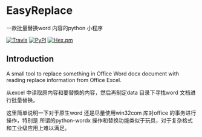 # EasyReplace
一款批量替换word 内容的python 小程序

[![Travis](https://img.shields.io/travis/rust-lang/rust.svg)](https://github.com/songluyi/EasyReplace)
[![PyPI](https://img.shields.io/pypi/wheel/Django.svg)](https://github.com/songluyi/EasyReplace)
[![Hex.pm](https://img.shields.io/hexpm/l/plug.svg)](https://github.com/songluyi/EasyReplace)
## Introduction
A small tool to replace something in Office Word docx document with reading replace 
information from Office Excel.

从excel 中读取原内容和要替换的内容，然后再制定data 目录下寻找word 文档进行批量替换。

这里简单说明一下对于原生word 还是尽量使用win32com 库对office 的事务进行操作，特别是
所谓的python-wordx 操作和替换功能类似于玩具，对于复杂格式和工业级应用上难以满足。

